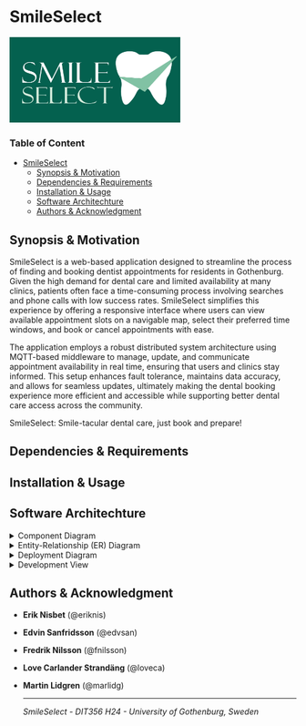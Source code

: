 # SmileSelect
<img src="assets/images/SmileSelect.jpg" alt="SmileSelect Logo" width="300" height="150">

<h3>Table of Content </h3>

- [SmileSelect](https://git.chalmers.se/courses/dit355/2024/student_teams/dit356_2024_01/dit356-group1#dit356-group1)
  * [Synopsis & Motivation](#synopsis-motivation)
  * [Dependencies & Requirements](#dependencies-requirements)
  * [Installation & Usage](#installation-usage)
  * [Software Architechture](#software-architechture)
  * [Authors & Acknowledgment](#authors-acknowledgment)


## <a id="synopsis-motivation"></a>Synopsis & Motivation 

SmileSelect is a web-based application designed to streamline the process of finding and booking dentist appointments for residents in Gothenburg. Given the high demand for dental care and limited availability at many clinics, patients often face a time-consuming process involving searches and phone calls with low success rates. SmileSelect simplifies this experience by offering a responsive interface where users can view available appointment slots on a navigable map, select their preferred time windows, and book or cancel appointments with ease. 

The application employs a robust distributed system architecture using MQTT-based middleware to manage, update, and communicate appointment availability in real time, ensuring that users and clinics stay informed. This setup enhances fault tolerance, maintains data accuracy, and allows for seamless updates, ultimately making the dental booking experience more efficient and accessible while supporting better dental care access across the community.

SmileSelect: Smile-tacular dental care, just book and prepare!

## <a id="dependencies-requirements"></a>Dependencies & Requirements

 
## <a id="installation-usage"></a>Installation & Usage


## <a id="software-architechture"></a>Software Architechture 

<details><summary>Component Diagram</summary>

![Component Diagram](assets/diagrams/component-diagram-milestone3.png)

*This component diagram represents a microservice-based architecture for a distributed dental management system. The system is made up of multiple microservices, a central API Gateway, and an MQTT broker for asynchronous communication between services. Some details of the architecture are as follows:*

**User Interfaces:**

The system has two frontends: Patient UI and Dentist UI, which interact with the backend via the API Gateway using RESTful HTTP communication. 

**API Gateway:**

Acts as a single entry point for external communication, forwarding user requests to the respective microservices (i.e. Appointment-Service, Dentist-Service).

**Microservices:**

Each microservice is designed for a specific functionality:

* Appointment-Service: Manages appointments.
* Auth-Service: Handles authentication and authorization.
* Dentist-Service: Manages dentist-related data.
* Logging-Service: Handles logging operations for monitoring of events.
* Notification-Service: Sends notifications via MQTT.
* Patient-Service: Manages patient-related data.



**Databases**:

Each microservice (except Auth-Service) has a dedicated database to store its data, ensuring modularity and scalability.

**Communication**:

* Synchronous communication (REST) occurs between the API Gateway and microservices.
* Asynchronous communication (MQTT) is used for inter-service messaging, improving decoupling and scalability.


</details>

<details><summary>Entity-Relationship (ER) Diagram</summary>

![Entity-Relationship Diagram](assets/diagrams/er-diagram.png)

*This ER diagram represents and outlines the structure of a dental management system, capturing the core relationships and data flows between clinics, dentists, patients, appointments, and notifications.*
*It models the relationships between these entities and their respective roles in the system.*

</details>

<details><summary>Deployment Diagram</summary>

![Deployment Diagram](assets/diagrams/deployment-diagram-milestone4.png)

This Deployment Diagram represents a distributed system architecture of SmileSelect, detailing the physical deployment of various components and their interactions:

**API Gateway:** 

Serves as the central entry point for managing all incoming HTTP requests from the WebClient, routing them to appropriate backend services.

**WebClient:** 

Represents the user-facing frontend, hosted on a web server and communicating with the backend via the API Gateway.

**Backend Services:** Includes modular services, each deployed on Spring Boot servers:

* Dental Service, Logging Service, Patient Service, and Notification Service for domain-specific operations.
* Appointment Service deployed with primary and redundant database configurations for fault tolerance.

**Databases:** 

Each service has its own dedicated PostgreSQL database (I.e. DentalDB, PatientDB, NotificationDB) for managing application data and data storage.

**MQTT Broker:** 

Enables real-time communication using a publish/subscribe mechanism for asynchronous event handling.

**Authentication Service:** 

A dedicated service managing user authentication and security.

**Communication:** 

* Most interactions between nodes occur over HTTP
* Publish/Subscribe messaging is used inter-service for asynchronous communication. 

</details>

<details><summary>Development View</summary>

![Development-View](assets/diagrams/development-view-diagram.png)

*This Development View Diagram outlines a high-level structure of any given microservice. It shows the general layered architecture of the system's microservices with a controller-service-repository pattern.*

</details>

## <a id="authors-acknowledgment"></a>Authors & Acknowledgment

* **Erik Nisbet** (@eriknis)

* **Edvin Sanfridsson** (@edvsan)

* **Fredrik Nilsson** (@fnilsson)

* **Love Carlander Strandäng** (@loveca)

* **Martin Lidgren** (@marlidg)



    -------------------------------------------------------

    _SmileSelect - DIT356 H24 - University of Gothenburg, Sweden_
